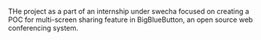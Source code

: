 THe project as a part of an internship under swecha focused on creating a POC for multi-screen sharing feature in BigBlueButton, an open source web conferencing system.